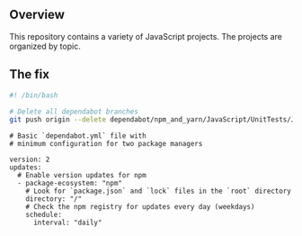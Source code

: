 ## Overview

This repository contains a variety of JavaScript projects. The projects are organized by topic.

## The fix

```bash
#! /bin/bash

# Delete all dependabot branches
git push origin --delete dependabot/npm_and_yarn/JavaScript/UnitTests/Jasmine03/socket.io-parser-4.2.3
```

```text
# Basic `dependabot.yml` file with
# minimum configuration for two package managers

version: 2
updates:
  # Enable version updates for npm
  - package-ecosystem: "npm"
    # Look for `package.json` and `lock` files in the `root` directory
    directory: "/"
    # Check the npm registry for updates every day (weekdays)
    schedule:
      interval: "daily"
```
